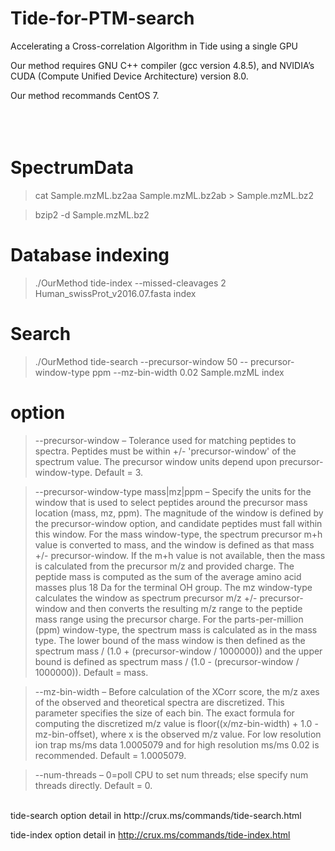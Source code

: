 # Tide-for-PTM-search

Accelerating a Cross-correlation Algorithm in Tide using a single GPU

Our method requires GNU C++ compiler (gcc version 4.8.5), and NVIDIA’s CUDA (Compute Unified Device Architecture) version 8.0. 

Our method recommands CentOS 7.
<br>
<br>
<br>
<br>
# SpectrumData
> cat Sample.mzML.bz2aa Sample.mzML.bz2ab > Sample.mzML.bz2 

> bzip2 -d Sample.mzML.bz2

# Database indexing
> ./OurMethod tide-index --missed-cleavages 2 Human_swissProt_v2016.07.fasta index

# Search
> ./OurMethod tide-search --precursor-window 50 -- precursor-window-type ppm --mz-bin-width 0.02 Sample.mzML index


# option
> --precursor-window <float> – Tolerance used for matching peptides to spectra. Peptides must be within +/- 'precursor-window' of the spectrum value. The precursor window units depend upon precursor-window-type. Default = 3.
  
> --precursor-window-type mass|mz|ppm – Specify the units for the window that is used to select peptides around the precursor mass location (mass, mz, ppm). The magnitude of the window is defined by the precursor-window option, and candidate peptides must fall within this window. For the mass window-type, the spectrum precursor m+h value is converted to mass, and the window is defined as that mass +/- precursor-window. If the m+h value is not available, then the mass is calculated from the precursor m/z and provided charge. The peptide mass is computed as the sum of the average amino acid masses plus 18 Da for the terminal OH group. The mz window-type calculates the window as spectrum precursor m/z +/- precursor-window and then converts the resulting m/z range to the peptide mass range using the precursor charge. For the parts-per-million (ppm) window-type, the spectrum mass is calculated as in the mass type. The lower bound of the mass window is then defined as the spectrum mass / (1.0 + (precursor-window / 1000000)) and the upper bound is defined as spectrum mass / (1.0 - (precursor-window / 1000000)). Default = mass.

> --mz-bin-width <float> – Before calculation of the XCorr score, the m/z axes of the observed and theoretical spectra are discretized. This parameter specifies the size of each bin. The exact formula for computing the discretized m/z value is floor((x/mz-bin-width) + 1.0 - mz-bin-offset), where x is the observed m/z value. For low resolution ion trap ms/ms data 1.0005079 and for high resolution ms/ms 0.02 is recommended. Default = 1.0005079.
  
> --num-threads <integer> – 0=poll CPU to set num threads; else specify num threads directly. Default = 0.

<br>
tide-search option detail in http://crux.ms/commands/tide-search.html

tide-index option detail in http://crux.ms/commands/tide-index.html
